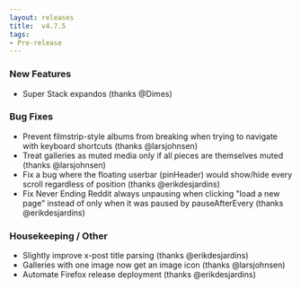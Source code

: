 ```yaml
---
layout: releases
title:  v4.7.5
tags:
- Pre-release
---
```


### New Features

- Super Stack expandos (thanks @Dimes)

### Bug Fixes

- Prevent filmstrip-style albums from breaking when trying to navigate with keyboard shortcuts (thanks @larsjohnsen)
- Treat galleries as muted media only if all pieces are themselves muted (thanks @larsjohnsen)
- Fix a bug where the floating userbar (pinHeader) would show/hide every scroll regardless of position (thanks @erikdesjardins)
- Fix Never Ending Reddit always unpausing when clicking "load a new page" instead of only when it was paused by pauseAfterEvery (thanks @erikdesjardins)

### Housekeeping / Other

- Slightly improve x-post title parsing (thanks @erikdesjardins)
- Galleries with one image now get an image icon (thanks @larsjohnsen)
- Automate Firefox release deployment (thanks @erikdesjardins)

